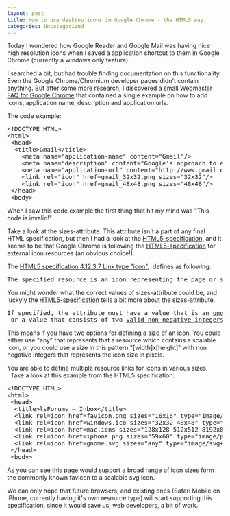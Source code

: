 ```yaml
---
layout: post
title: How to use desktop icons in Google Chrome - the HTML5 way.
categories: Uncategorized
---
```


Today I wondered how Google Reader and Google Mail was having nice high resolution icons when I saved a application shortcut to them in Google Chrome (currently a windows only feature).

<!--more-->

I searched a bit, but had trouble finding documentation on this functionality. Even the Google Chrome/Chromium developer pages didn't contain anything. But after some more research, I discovered a small <a href="http://www.google.com/chrome/intl/en/webmasters-faq.html">Webmaster FAQ for Google Chrome</a> that contained a single example on how to add icons, application name, description and application urls.

The code example:
<pre>&lt;!DOCTYPE HTML&gt;
&lt;html&gt;
 &lt;head&gt;
  &lt;title&gt;Gmail&lt;/title&gt;
    &lt;meta name="application-name" content="Gmail"/&gt;
    &lt;meta name="description" content="Google's approach to email"/&gt;
    &lt;meta name="application-url" content="http://www.gmail.com"/&gt;
    &lt;link rel="icon" href=gmail_32x32.png sizes="32x32"/&gt;
    &lt;link rel="icon" href=gmail_48x48.png sizes="48x48"/&gt;
 &lt;/head&gt;
 &lt;body&gt;</pre>
When I saw this code example the first thing that hit my mind was "This code is invalid!".

Take a look at the sizes-attribute. This attribute isn't a part of any final HTML specification, but then I had a look at the <a href="http://www.whatwg.org/specs/web-apps/current-work/multipage/links.html#rel-icon">HTML5-specification</a>, and it seems to be that Google Chrome is following the <a href="http://www.whatwg.org/specs/web-apps/current-work/multipage/links.html#rel-icon">HTML5-specification</a> for external icon resources (an obvious choice!).

The <a href="http://www.whatwg.org/specs/web-apps/current-work/multipage/links.html#rel-icon">HTML5 specification 4.12.3.7 Link type "icon"</a>,  defines as following:
<pre>The specified resource is an icon representing the page or site, and should be used by the user agent when representing the page in the user interface.</pre>
You might wonder what the correct values of sizes-attribute could be, and luckyly the <a href="http://www.whatwg.org/specs/web-apps/current-work/multipage/links.html#rel-icon">HTML5-specification</a> tells a bit more about the sizes-attribute.
<pre>If specified, the attribute must have a value that is an <a href="common-microsyntaxes.html#unordered-set-of-unique-space-separated-tokens">unordered set of unique space-separated tokens</a>. The values must all be either <code title="attr-link-sizes-any"><a href="#attr-link-sizes-any">any</a></code> or a value that consists of two <a title="valid non-negative integer" href="common-microsyntaxes.html#valid-non-negative-integer">valid non-negative integers</a> that do not have a leading U+0030 DIGIT ZERO (0) character and that are separated by a single U+0078 LATIN SMALL LETTER X character (x)</pre>
This means if you have two options for defining a size of an icon. You could either use "any" that represents that a resource which contains a scalable icon, or you could use a size in this pattern "[width]x[height]" with non negative integers that represents the icon size in pixels.

You are able to define multiple resource links for icons in various sizes.   Take a look at this example from the HTML5 specification:
<pre>&lt;!DOCTYPE HTML&gt;
&lt;html&gt;
 &lt;head&gt;
  &lt;title&gt;lsForums — Inbox&lt;/title&gt;
  &lt;link rel=icon href=favicon.png sizes="16x16" type="image/png"&gt;
  &lt;link rel=icon href=windows.ico sizes="32x32 48x48" type="image/vnd.microsoft.icon"&gt;
  &lt;link rel=icon href=mac.icns sizes="128x128 512x512 8192x8192 32768x32768"&gt;
  &lt;link rel=icon href=iphone.png sizes="59x60" type="image/png"&gt;
  &lt;link rel=icon href=gnome.svg sizes="any" type="image/svg+xml"&gt;
 &lt;/head&gt;
 &lt;body&gt;</pre>
As you can see this page would support a broad range of icon sizes form the commonly known favicon to a scalable svg icon.

We can only hope that future browsers, and existing ones (Safari Mobile on iPhone, currently having it's own resource type) will start supporting this specification, since it would save us, web developers, a bit of work.
